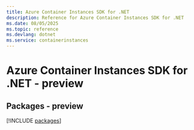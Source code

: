 ```yaml
---
title: Azure Container Instances SDK for .NET
description: Reference for Azure Container Instances SDK for .NET
ms.date: 08/05/2025
ms.topic: reference
ms.devlang: dotnet
ms.service: containerinstances
---
```

# Azure Container Instances SDK for .NET - preview
## Packages - preview
[!INCLUDE [packages](container-instances-index.md)]